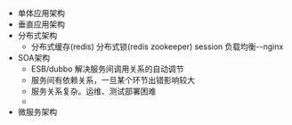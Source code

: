 - 单体应用架构
- 垂直应用架构
- 分布式架构
	- 分布式缓存(redis) 分布式锁(redis zookeeper) session 负载均衡--nginx
- SOA架构
	- ESB/dubbo 解决服务间调用关系的自动调节
	- 服务间有依赖关系，一旦某个环节出错影响较大
	- 服务关系复杂。运维、测试部署困难
	- 
- 微服务架构
